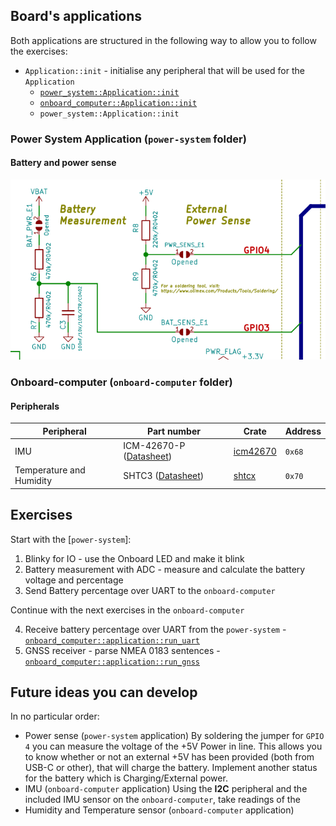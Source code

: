 ## Board's applications

Both applications are structured in the following way to allow you to follow the exercises:
- `Application::init` - initialise any peripheral that will be used for the `Application`
  - [`power_system::Application::init`][power-system-application-init]
  - [`onboard_computer::Application::init`][onboard-computer-application-init]
  - `power_system::Application::init`


[power-system-application-init]: todo
[onboard-computer-application-init]: todo

### Power System Application (`power-system` folder)

#### Battery and power sense

![Olimex schematic for GPIO 3 and 4](./olimex_battery_and_power_sense.png "Battery (GPIO 3) and power Sense (GPIO4) GPIOs")

### Onboard-computer (`onboard-computer` folder)

#### Peripherals

| Peripheral               | Part number                              | Crate                      | Address |
| ------------------------ | ---------------------------------------- | -------------------------- | ------- |
| IMU                      | ICM-42670-P ([Datasheet][IMU-datasheet]) | [icm42670][crate-icm42670] | `0x68`  |
| Temperature and Humidity | SHTC3 ([Datasheet][T-H-datasheet])       | [shtcx][crate-shtcx]       | `0x70`  |

[IMU-datasheet]: https://invensense.tdk.com/download-pdf/icm-42670-p-datasheet/
[crate-icm42670]: https://crates.io/crates/icm42670
[T-H-datasheet]: https://www.mouser.com/datasheet/2/682/Sensirion_04202018_HT_DS_SHTC3_Preliminiary_D2-1323493.pdf
[crate-shtcx]: https://crates.io/crates/shtcx
[onboard-computer-i2c-sensors]: https://github.com/esp-rs/esp-rust-board#i2c-peripherals


## Exercises

Start with the [`power-system`]:

1. Blinky for IO - use the Onboard LED and make it blink
2. Battery measurement with ADC - measure and calculate the battery voltage and percentage
3. Send Battery percentage over UART to the `onboard-computer`

Continue with the next exercises in the `onboard-computer`

4. Receive battery percentage over UART from the `power-system` - [`onboard_computer::application::run_uart`][run_uart]
5. GNSS receiver - parse NMEA 0183 sentences - [`onboard_computer::application::run_gnss`][run_gnss]

[run_uart]: todo
[run_gnss]: todo

## Future ideas you can develop
In no particular order:

- Power sense (`power-system` application)
    By soldering the jumper for `GPIO 4` you can measure the voltage of the +5V Power in line.
    This allows you to know whether or not an external +5V has been provided (both from USB-C or other), that will
    charge the battery.
    Implement another status for the battery which is Charging/External power.
- IMU (`onboard-computer` application)
  Using the **I2C** peripheral and the included IMU sensor on the `onboard-computer`, take readings of the 
- Humidity and Temperature sensor (`onboard-computer` application)

